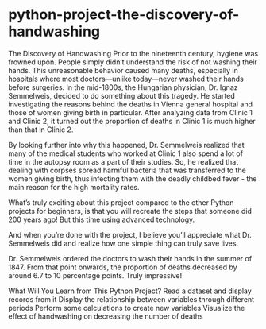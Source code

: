 # python-project-the-discovery-of-handwashing

The Discovery of Handwashing
Prior to the nineteenth century, hygiene was frowned upon. People simply didn’t understand the risk of not washing their hands. This unreasonable behavior caused many deaths, especially in hospitals where most doctors—unlike today—never washed their hands before surgeries. In the mid-1800s, the Hungarian physician, Dr. Ignaz Semmelweis, decided to do something about this tragedy. He started investigating the reasons behind the deaths in Vienna general hospital and those of women giving birth in particular. After analyzing data from Clinic 1 and Clinic 2, it turned out the proportion of deaths in Clinic 1 is much higher than that in Clinic 2.

By looking further into why this happened, Dr. Semmelweis realized that many of the medical students who worked at Clinic 1 also spend a lot of time in the autopsy room as a part of their studies. So, he realized that dealing with corpses spread harmful bacteria that was transferred to the women giving birth, thus infecting them with the deadly childbed fever - the main reason for the high mortality rates.

What’s truly exciting about this project compared to the other Python projects for beginners, is that you will recreate the steps that someone did 200 years ago! But this time using advanced technology.

And when you’re done with the project, I believe you’ll appreciate what Dr. Semmelweis did and realize how one simple thing can truly save lives.

Dr. Semmelweis ordered the doctors to wash their hands in the summer of 1847. From that point onwards, the proportion of deaths decreased by around 6.7 to 10 percentage points. Truly impressive!

What Will You Learn from This Python Project?
Read a dataset and display records from it
Display the relationship between variables through different periods
Perform some calculations to create new variables
Visualize the effect of handwashing on decreasing the number of deaths
